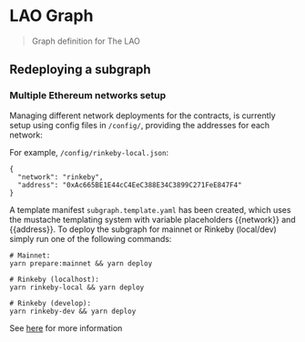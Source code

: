 # LAO Graph

> Graph definition for The LAO

## Redeploying a subgraph

### Multiple Ethereum networks setup

Managing different network deployments for the contracts, is currently setup using config files in `/config/`, providing the addresses for each network:

For example, `/config/rinkeby-local.json`:

```
{
  "network": "rinkeby",
  "address": "0xAc665BE1E44cC4EeC388E34C3899C271FeE847F4"
}
```

A template manifest `subgraph.template.yaml` has been created, which uses the mustache templating system with variable placeholders {{network}} and {{address}}. To deploy the subgraph for mainnet or Rinkeby (local/dev) simply run one of the following commands:

```
# Mainnet:
yarn prepare:mainnet && yarn deploy

# Rinkeby (localhost):
yarn rinkeby-local && yarn deploy

# Rinkeby (develop):
yarn rinkeby-dev && yarn deploy
```

See [here](https://thegraph.com/docs/deploy-a-subgraph#redeploying-a-subgraph) for more information
